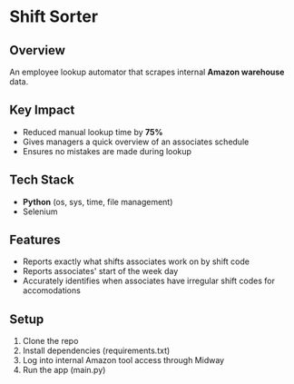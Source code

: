 # Shift Sorter

## Overview
An employee lookup automator that scrapes internal **Amazon warehouse** data.

## Key Impact
- Reduced manual lookup time by **75%**
- Gives managers a quick overview of an associates schedule
- Ensures no mistakes are made during lookup

## Tech Stack
- **Python** (os, sys, time, file management)
- Selenium

## Features
- Reports exactly what shifts associates work on by shift code
- Reports associates' start of the week day
- Accurately identifies when associates have irregular shift codes for accomodations

## Setup
1. Clone the repo
2. Install dependencies (requirements.txt)
3. Log into internal Amazon tool access through Midway
4. Run the app (main.py)
